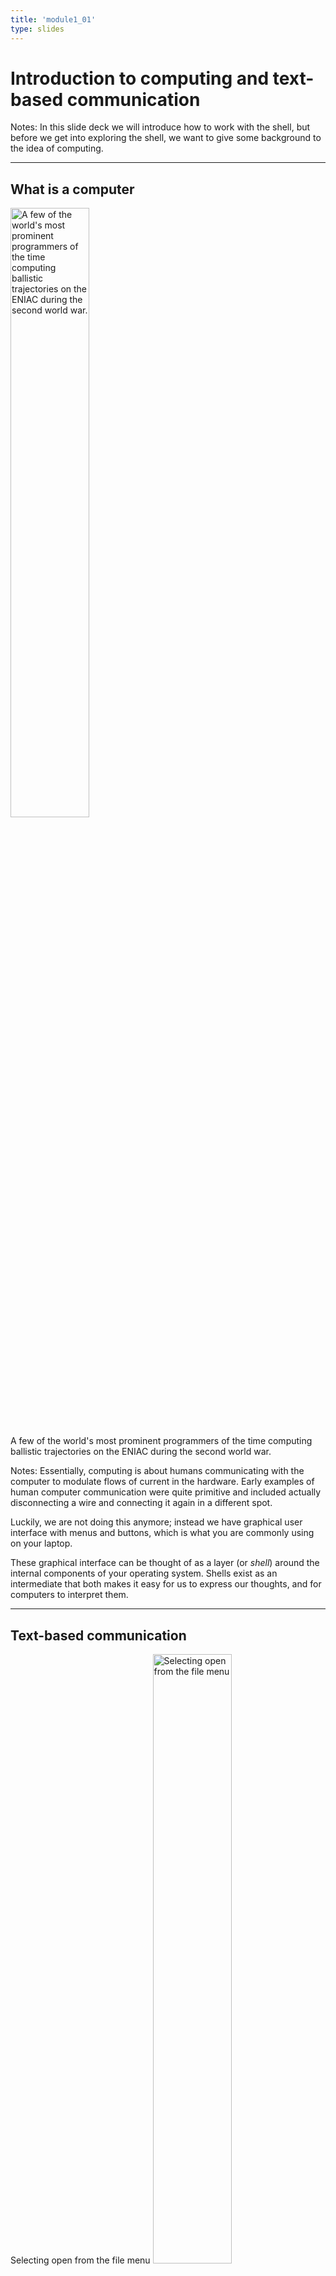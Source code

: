 ```yaml
---
title: 'module1_01'
type: slides
---
```


<head>
<base target="_blank">
</head>
<head>
<base target="_blank">
</head>

<style>
.column {
    float: left;
  padding: 10px;
}
</style>

# Introduction to computing and text-based communication

Notes:
In this slide deck
we will introduce how to work
with the shell,
but before we get into exploring the shell,
we want to give some background to the idea of computing.

---

## What is a computer

<img src='/module2/wires-computers-eniax-1946.png' width="50%" alt="A few of the world's most prominent programmers of the time computing ballistic trajectories on the ENIAC during the second world war."/>

A few of the world's most prominent programmers of the time computing ballistic trajectories on the ENIAC during the second world war.

Notes:
Essentially,
computing is about humans communicating
with the computer to modulate flows of current in the hardware.
Early examples of human computer communication were quite primitive
and included actually disconnecting a wire and connecting it again in a different spot.

Luckily,
we are not doing this anymore;
instead we have graphical user interface with menus and buttons,
which is what you are commonly using on your laptop.

These graphical interface can be thought of as a layer (or *shell*)
around the internal components of your operating system.
Shells exist as an intermediate that both makes it easy for us to express our thoughts,
and for computers to interpret them.


---

## Text-based communication

Selecting open from the file menu
<img src='/module2/file-open-menu.png' width="50%" alt="Selecting open from the file menu"/>

Opening a file via a text based interface could look like this
```
file.open('filename.csv')
```

Notes:
Today,
We will learn how to communicate to a computer via a text-based shell,
rather than a graphical one.

Using a text-based shell might at first seems counter-intuitive,
since the reason for creating a shell in the first place
was to facilitate user interaction with the computer.
So now that we have these easy to use graphical user interfaces,
why would anyone in their right mind go back to using a text based interface?

Well,
it’s partly a misconception,
GUIs are nice when you are new to something,
but text based interfaces are actually faster
and easier to use when you know what you are doing.

We can compare it to learning a language,
in the beginning it’s nice to look things up in a dictionary (or a menu on the computer),
but once I know what I want to say,
it is just easer to say or type it directly,
instead of looking in submenues.

And by extension,
it would be even faster to speak or even just think of what you want to do and have it executed by the computer,
this is what speech- and brain-computer interfaces are concerned with.

---

## Which shell are we using

<img src="https://cdn.rawgit.com/odb/official-bash-logo/master/assets/Logos/Identity/PNG/BASH_logo-transparent-bg-color.png" alt="The Bourne Again SHell" width="400px"></img>

The Bourne Again SHell

Notes:

Bash is the most commonly used text shell.
You have it installed on your computer by default if you are using Mac or Linux machine,
and if you are on a Windows machine you downloaded bash as part of the setup instructions.
Sometimes we might use "prompt",
“command line”,
or "terminal",
which for the purposes of this lecture,
refers to the same thing.

The abbreviation BASH stands for Bourne Again SHell.
Other shells existed before Bash,
and one of the most successful early shells was invented by Stephen Bourne at Bell Labs in 1977,
which he called the Bourne Shell.
In 1989,
the Free Software Foundation improved the Bourne Shell and as a pun named it the Bourne Again Shell,
to symbolize it was now "reborn" with new features.

Text-based shells are also called command-line interfaces (CLI).
The heart of every CLI is a read-evaluate-print loop (REPL).
When we type a command and press Return (also called Enter) the CLI reads the command,
evaluates it (i.e.,
executes it),
prints the command’s output,
and loops around to wait for another command.
Let's see how to do that next!

---

## Your first words

The default prompt character:

```sh
$
```

<br>

Typing in a command and pressing enter to run it:

```sh
whoami
```

```out
username
```

<br>

```sh
pwd
```

```out
/home/username
```

Notes:
Our first shell commands will let us explore our folders and files,
and will also introduce us to several conventions that most Unix tools follow.
To start,
when Bash runs it presents us with a prompt to indicate that it is waiting for us to type something.
This prompt is a simple dollar sign by default (`$`).
However,
different shells may use a different symbol:
in particular,
the zsh shell,
which is the default on newer versions of MacOS,
uses %.

If we run the command `whoami`,
the computer will tell us who we are (our login name),
and if we run `pwd` (Print Working Directory) the shell tells us where we are (the `home` directory by default).

Our home directory will be in different places on different operating systems.
On Linux it may be `/home/username`,
and on Windows it may be `C:\Documents and Settings\username` or `C:\Users\username` (depending on the version of Windows).
On Max it will be `/Users/username`.
Our examples show what we would see on Linux.

---

## Exploring the files system

```
ls
```

```out
Downloads     Music
Documents     todo.txt
Pictures      my_program
```

Notes:
Now that we know where we are,
let’s see what we have using the command ls (short for “listing”),
which prints the names of the files and directories in the current directory:

Again,
our results may be different depending on our operating system and what files or directories we have.

---

## Using commands with options

```
ls -F
```

```out
Downloads/    Music/
Documents/    todo.txt
Pictures/     my_program*
```

Notes:
We can make the output of ls more informative using the -F option (also sometimes called a switch or a flag).
Options are exactly like arguments to a function in Python;
in this case,
-F tells ls to decorate its output to show what things are.
A trailing `/` indicates a directory,
while a trailing `*` tells us something is a runnable program.
Depending on our setup,
the shell might also use colors to indicate whether each entry is a file or directory.

---

# Let’s apply what we learned!

Notes: <br>
